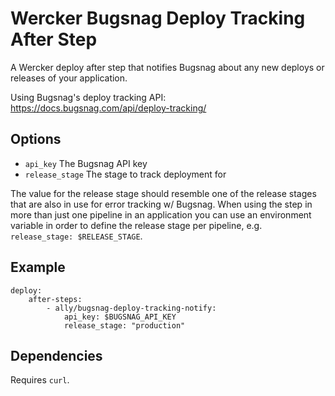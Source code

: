 # Wercker Bugsnag Deploy Tracking After Step

A Wercker deploy after step that notifies Bugsnag about any new deploys or releases of your application.

Using Bugsnag's deploy tracking API: https://docs.bugsnag.com/api/deploy-tracking/

## Options

* `api_key` The Bugsnag API key
* `release_stage` The stage to track deployment for

The value for the release stage should resemble one of the release stages
that are also in use for error tracking w/ Bugsnag. When using the step in
more than just one pipeline in an application you can use an environment
variable in order to define the release stage per pipeline, e.g.
`release_stage: $RELEASE_STAGE`.

## Example

```
deploy:
    after-steps:
        - ally/bugsnag-deploy-tracking-notify:
            api_key: $BUGSNAG_API_KEY
            release_stage: "production"
```

## Dependencies

Requires `curl`.
